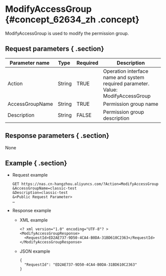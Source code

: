 # ModifyAccessGroup {#concept_62634_zh .concept}

ModifyAccessGroup is used to modify the permission group.

## Request parameters { .section}

|Parameter name |Type |Required|Description|
|---------------|-----|--------|-----------|
|Action|String|TRUE|Operation interface name and system required parameter. Value: ModifyAccessGroup|
|AccessGroupName|String|TRUE|Permission group name|
|Description|String|FALSE|Permission group description|

## Response parameters { .section}

None

## Example { .section}

-   Request example

    ```language-shell
    GET https://nas.cn-hangzhou.aliyuncs.com/?Action=ModifyAccessGroup
    &AccessGroupName=classic-test
    &Description=classic-test
    &<Public Request Parameter>
    …
    
    ```

-   Response example
    -   XML example

        ```language-xml
        <? xml version="1.0" encoding="UTF-8"? >
        <ModifyAccessGroupResponse>
          <RequestId>ED2AE737-9D50-4CA4-B0DA-31BD610C2363</RequestId>
        </ModifyAccessGroupResponse>
        
        ```

    -   JSON example

        ```language-json
        {
          "RequestId": "ED2AE737-9D50-4CA4-B0DA-31BD610C2363"
        }
        
        ```


